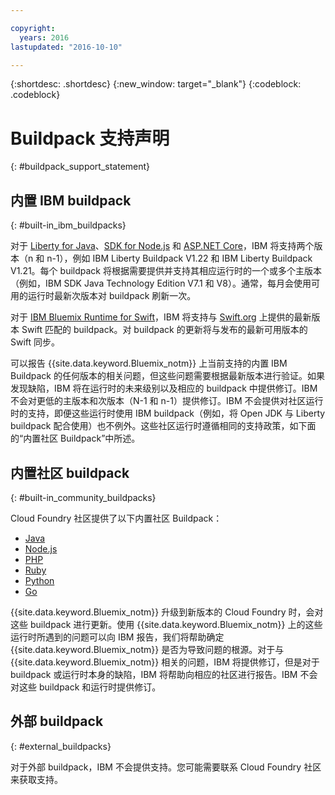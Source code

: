 ```yaml
---

copyright:
  years: 2016
lastupdated: "2016-10-10"

---
```


{:shortdesc: .shortdesc}
{:new_window: target="_blank"}
{:codeblock: .codeblock}

# Buildpack 支持声明
{: #buildpack_support_statement}


## 内置 IBM buildpack
{: #built-in_ibm_buildpacks}

对于 [Liberty for Java](../runtimes/liberty/index.html)、[SDK for Node.js](../runtimes/nodejs/index.html) 和 [ASP.NET Core](../runtimes/dotnet/index.html)，IBM 将支持两个版本（n 和 n-1），例如 IBM Liberty Buildpack V1.22 和 IBM Liberty Buildpack V1.21。每个 buildpack 将根据需要提供并支持其相应运行时的一个或多个主版本（例如，IBM SDK Java Technology Edition V7.1 和 V8）。通常，每月会使用可用的运行时最新次版本对 buildpack 刷新一次。 

对于 [IBM Bluemix Runtime for Swift](../runtimes/swift/index.html)，IBM 将支持与 [Swift.org](http://swift.org) 上提供的最新版本 Swift 匹配的 buildpack。对 buildpack 的更新将与发布的最新可用版本的 Swift 同步。

可以报告 {{site.data.keyword.Bluemix_notm}} 上当前支持的内置 IBM Buildpack 的任何版本的相关问题，但这些问题需要根据最新版本进行验证。如果发现缺陷，IBM 将在运行时的未来级别以及相应的 buildpack 中提供修订。IBM 不会对更低的主版本和次版本（N-1 和 n-1）提供修订。IBM 不会提供对社区运行时的支持，即便这些运行时使用 IBM buildpack（例如，将 Open JDK 与 Liberty buildpack 配合使用）也不例外。这些社区运行时遵循相同的支持政策，如下面的“内置社区 Buildpack”中所述。

## 内置社区 buildpack
{: #built-in_community_buildpacks}

Cloud Foundry 社区提供了以下内置社区 Buildpack：

* [Java](../runtimes/tomcat/index.html)
* [Node.js](https://github.com/cloudfoundry/nodejs-buildpack)
* [PHP](../runtimes/php/index.html)
* [Ruby](../runtimes/ruby/index.html)
* [Python](../runtimes/python/index.html)
* [Go](../runtimes/go/index.html)

{{site.data.keyword.Bluemix_notm}} 升级到新版本的 Cloud Foundry 时，会对这些 buildpack 进行更新。使用 {{site.data.keyword.Bluemix_notm}} 上的这些运行时所遇到的问题可以向 IBM 报告，我们将帮助确定 {{site.data.keyword.Bluemix_notm}} 是否为导致问题的根源。对于与 {{site.data.keyword.Bluemix_notm}} 相关的问题，IBM 将提供修订，但是对于 buildpack 或运行时本身的缺陷，IBM 将帮助向相应的社区进行报告。IBM 不会对这些 buildpack 和运行时提供修订。

## 外部 buildpack
{: #external_buildpacks}


对于外部 buildpack，IBM 不会提供支持。您可能需要联系 Cloud Foundry 社区来获取支持。
